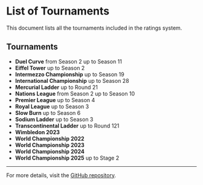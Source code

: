 # List of Tournaments

This document lists all the tournaments included in the ratings system.

## Tournaments

- **Duel Curve** from Season 2 up to Season 11
- **Eiffel Tower** up to Season 2
- **Intermezzo Championship** up to Season 19
- **International Championship** up to Season 28
- **Mercurial Ladder** up to Round 21
- **Nations League** from Season 2 up to Season 10
- **Premier League** up to Season 4
- **Royal League** up to Season 3
- **Slow Burn** up to Season 6
- **Sodium Ladder** up to Season 3
- **Transcontinental Ladder** up to Round 121
- **Wimbledon 2023**
- **World Championship 2022**
- **World Championship 2023**
- **World Championship 2024**
- **World Championship 2025** up to Stage 2

---

For more details, visit the [GitHub repository](https://github.com/ausberg/tta_ratings).
